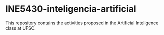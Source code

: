# INE5430-inteligencia-artificial
This repository contains the activities proposed in the Artificial Inteligence class at UFSC.
